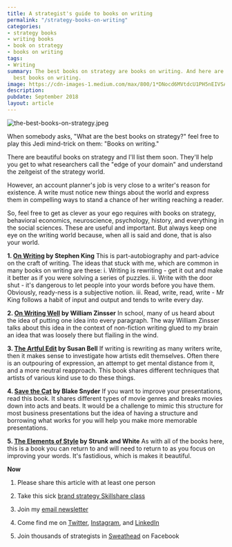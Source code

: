 ```yaml
---
title: A strategist's guide to books on writing
permalink: "/strategy-books-on-writing"
categories:
- strategy books
- writing books
- book on strategy
- books on writing
tags:
- Writing
summary: The best books on strategy are books on writing. And here are some of the
  best books on writing.
image: https://cdn-images-1.medium.com/max/800/1*DNocd6MVtdcU1PH5nEIVSA.jpeg
description: 
pubdate: September 2018
layout: article
---
```


![the-best-books-on-strategy.jpeg](/uploads/the-best-books-on-strategy.jpeg)

When somebody asks, "What are the best books on strategy?" feel free to play this Jedi mind-trick on them: "Books on writing."

There are beautiful books on strategy and I'll list them soon. They'll help you get to what researchers call the "edge of your domain" and understand the zeitgeist of the strategy world.

However, an account planner's job is very close to a writer's reason for existence. A write must notice new things about the world and express them in compelling ways to stand a chance of her writing reaching a reader.

So, feel free to get as clever as your ego requires with books on strategy, behavioral economics, neuroscience, psychology, history, and everything in the social sciences. These are useful and important. But always keep one eye on the writing world because, when all is said and done, that is also your world.

**1. [On Writing](https://www.amazon.com/Writing-10th-Anniversary-Memoir-Craft/dp/1439156816) by Stephen King**
This is part-autobiography and part-advice on the craft of writing. The ideas that stuck with me, which are common in many books on writing are these:
i. Writing is rewriting - get it out and make it better as if you were solving a series of puzzles.
ii. Write with the door shut - it's dangerous to let people into your words before you have them. Obviously, ready-ness is a subjective notion.
iii. Read, write, read, write - Mr King follows a habit of input and output and tends to write every day.

**2. [On Writing Well](https://www.amazon.com/Writing-Well-Classic-Guide-Nonfiction/dp/0060891548/ref=pd_lpo_sbs_14_t_0?_encoding=UTF8&psc=1&refRID=ZH7B1NSTDQ02JNDGPJD1) by William Zinsser**
In school, many of us heard about the idea of putting one idea into every paragraph. The way William Zinsser talks about this idea in the context of non-fiction writing glued to my brain an idea that was loosely there but flailing in the wind.

**3. [The Artful Edit](https://www.amazon.com/Artful-Edit-Practice-Editing-Yourself/dp/0393332179/ref=sr_1_1?s=books&ie=UTF8&qid=1538081560&sr=1-1&keywords=The\+Artful\+Edit) by Susan Bell**
If writing is rewriting as many writers write, then it makes sense to investigate how artists edit themselves. Often there is an outpouring of expression, an attempt to get mental distance from it, and a more neutral reapproach. This book shares different techniques that artists of various kind use to do these things.

**4. [Save the Cat](https://www.amazon.com/Save-Cat-Blake-Snyder-ebook/dp/B00340ESIS/ref=sr_1_1?s=books&ie=UTF8&qid=1538081656&sr=1-1&keywords=Save\+the\+Cat\+by\+Blake\+Snyder) by Blake Snyder**
If you want to improve your presentations, read this book. It shares different types of movie genres and breaks movies down into acts and beats. It would be a challenge to mimic this structure for most business presentations but the idea of having a structure and borrowing what works for you will help you make more memorable presentations.

**5. [The Elements of Style](https://www.amazon.com/Elements-Style-Fourth-William-Strunk/dp/020530902X/ref=sr_1_4?s=books&ie=UTF8&qid=1538081759&sr=1-4&keywords=The\+Elements\+of\+Style) by Strunk and White**
As with all of the books here, this is a book you can return to and will need to return to as you focus on improving your words. It's fastidious, which is makes it beautiful.

**Now**

1. Please share this article with at least one person

2. Take this sick [brand strategy Skillshare class](http://skl.sh/markpollard)

3. Join my [email newsletter](https://markpollard.us1.list-manage.com/subscribe?u=dfb4c80f84a49d4cfc0d34490&id=c66948a2fc)

4. Come find me on [Twitter](http://www.twitter.com/markpollard), [Instagram](http://www.instagram.com/markpollard), and [LinkedIn](https://www.linkedin.com/in/markpollardstrategist/)

5. Join thousands of strategists in [Sweathead](http://www.sweathead.co) on Facebook